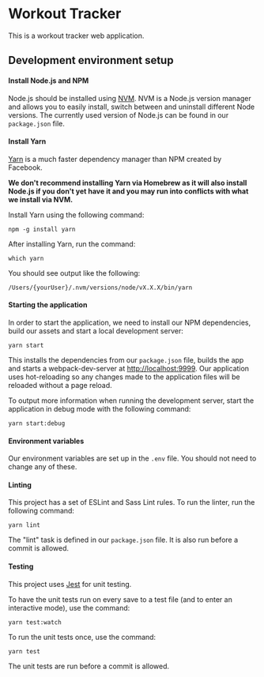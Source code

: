 # Workout Tracker

This is a workout tracker web application.

## Development environment setup

#### Install Node.js and NPM

Node.js should be installed using [NVM](https://github.com/creationix/nvm). NVM is a Node.js version manager and allows you to easily install, switch between and uninstall different Node versions. The currently used version of Node.js can be found in our `package.json` file.

#### Install Yarn

[Yarn](https://yarnpkg.com/) is a much faster dependency manager than NPM created by Facebook.

**We don't recommend installing Yarn via Homebrew as it will also install Node.js if you don't yet have it and you may run into conflicts with what we install via NVM.**

Install Yarn using the following command:

```
npm -g install yarn
```

After installing Yarn, run the command:

```
which yarn
```

You should see output like the following:

```
/Users/{yourUser}/.nvm/versions/node/vX.X.X/bin/yarn
```

#### Starting the application

In order to start the application, we need to install our NPM dependencies, build our assets and start a local development server:

```
yarn start
```

This installs the dependencies from our `package.json` file, builds the app and starts a webpack-dev-server at [http://localhost:9999](http://localhost:9999). Our application uses hot-reloading so any changes made to the application files will be reloaded without a page reload.

To output more information when running the development server, start the application in debug mode with the following command:

```
yarn start:debug
```

#### Environment variables

Our environment variables are set up in the `.env` file. You should not need to change any of these.

#### Linting

This project has a set of ESLint and Sass Lint rules. To run the linter, run the following command:

```
yarn lint
```

The "lint" task is defined in our `package.json` file. It is also run before a commit is allowed.

#### Testing

This project uses [Jest](http://facebook.github.io/jest/docs/api.html#content) for unit testing.

To have the unit tests run on every save to a test file (and to enter an interactive mode), use the command:

```
yarn test:watch
```

To run the unit tests once, use the command:

```
yarn test
```

The unit tests are run before a commit is allowed.
